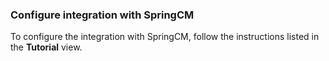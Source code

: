 ### Configure integration with SpringCM

To configure the integration with SpringCM, follow the instructions listed in the **Tutorial** view.
